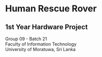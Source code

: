 # Human Rescue Rover <br>

## 1st Year Hardware Project <br>
Group 09 - Batch 21 <br>
Faculty of Information Technology <br>
University of Moratuwa, Sri Lanka

